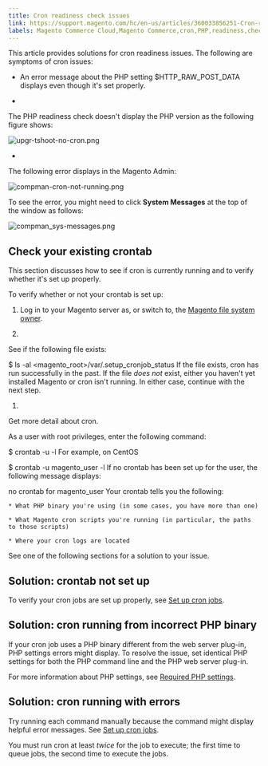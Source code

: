 ```yaml
---
title: Cron readiness check issues
link: https://support.magento.com/hc/en-us/articles/360033856251-Cron-readiness-check-issues
labels: Magento Commerce Cloud,Magento Commerce,cron,PHP,readiness,check,crontab,how to
---
```


This article provides solutions for cron readiness issues. The following are symptoms of cron issues:

* An error message about the PHP setting $HTTP\_RAW\_POST\_DATA displays even though it's set properly.

* 
The PHP readiness check doesn't display the PHP version as the following figure shows:

![upgr-tshoot-no-cron.png](https://support.magento.com/hc/article_attachments/360039191532/upgr-tshoot-no-cron.png)

* 
The following error displays in the Magento Admin:

![compman-cron-not-running.png](https://support.magento.com/hc/article_attachments/360039191711/compman-cron-not-running.png)

To see the error, you might need to click **System Messages** at the top of the window as follows:

![compman_sys-messages.png](https://support.magento.com/hc/article_attachments/360039191751/compman_sys-messages.png)



## Check your existing crontab

This section discusses how to see if cron is currently running and to verify whether it's set up properly.

To verify whether or not your crontab is set up:

1. Log in to your Magento server as, or switch to, the [Magento file system owner](https://devdocs.magento.com/guides/v2.3/install-gde/prereq/file-sys-perms-over.html).

1. 
See if the following file exists:

$ ls -al <magento\_root>/var/.setup\_cronjob\_status
If the file exists, cron has run successfully in the past. If the file *does not* exist, either you haven't yet installed Magento or cron isn't running. In either case, continue with the next step.

1. 
Get more detail about cron.

As a user with root privileges, enter the following command:

$ crontab -u <Magento file system owner name> -l
For example, on CentOS

$ crontab -u magento\_user -l
If no crontab has been set up for the user, the following message displays:

no crontab for magento\_user
Your crontab tells you the following:

	
	* What PHP binary you're using (in some cases, you have more than one)
	
	* What Magento cron scripts you're running (in particular, the paths to those scripts)
	
	* Where your cron logs are located
See one of the following sections for a solution to your issue.

## Solution: crontab not set up

To verify your cron jobs are set up properly, see [Set up cron jobs](https://devdocs.magento.com/guides/v2.3/install-gde/install/post-install-config.html#post-install-cron).

## Solution: cron running from incorrect PHP binary

If your cron job uses a PHP binary different from the web server plug-in, PHP settings errors might display. To resolve the issue, set identical PHP settings for both the PHP command line and the PHP web server plug-in.

For more information about PHP settings, see [Required PHP settings](https://devdocs.magento.com/guides/v2.3/install-gde/prereq/php-settings.html).

## Solution: cron running with errors

Try running each command manually because the command might display helpful error messages. See [Set up cron jobs](https://devdocs.magento.com/guides/v2.3/install-gde/install/post-install-config.html#post-install-cron).

You must run cron at least *twice* for the job to execute; the first time to queue jobs, the second time to execute the jobs.

